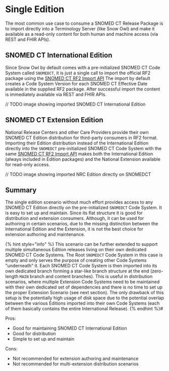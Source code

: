 # Single Edition

The most common use case to consume a SNOMED CT Release Package is to import directly into a Terminology Server (like Snow Owl) and make it available as a read-only content for both human and machine access (via REST and FHIR APIs). 

## SNOMED CT International Edition

Since Snow Owl by default comes with a pre-initialized SNOMED CT Code System called `SNOMEDCT`, it is just a single call to import the official RF2 package using the [SNOMED CT RF2 Import API](../../api/snomed/import.md)
The import by default creates a Code System Version for each SNOMED CT Effective Date available in the supplied RF2 package.
After successful import the content is immediately available via REST and FHIR APIs.

// TODO image showing imported SNOMED CT International Edition

## SNOMED CT Extension Edition

National Release Centers and other Care Providers provide their own SNOMED CT Edition distribution for third-party consumers in RF2 format. Importing their Edition distribution instead of the International Edition directly into the `SNOMEDCT` pre-initialized SNOMED CT Code System with the same [SNOMED CT RF2 Import API](../../api/snomed/import.md) makes both the International Edition (always included in Edition packages) and the National Extension available for read-only access.

// TODO image showing imported NRC Edition directly on SNOMEDCT

## Summary

The single edition scenario without much effort provides access to any SNOMED CT Edition directly on the pre-initialized `SNOMEDCT` Code System. It is easy to set up and maintain. 
Since its flat structure it is good for distribution and extension consumers. Although, it can be used for authoring in certain scenarios, due to the missing distinction between the International Edition and the Extension, it is not the best choice for extension authoring and maintenance.

{% hint style="info" %}
This scenario can be further extended to support multiple simultaneous Edition releases living on their own dedicated SNOMED CT Code Systems. The Root `SNOMEDCT` Code System in this case is empty and only serves the purpose of creating other Code Systems "underneath" it. Each SNOMED CT Code System is then imported into its own dedicated branch forming a star-like branch structure at the end (zero-length `MAIN` branch and content branches). This is useful in distribution scenarios, where multiple Extension Code Systems need to be maintained with their own dedicated set of dependencies and there is no time to set up the proper Extension Scenario (see next section). The only drawback of this setup is the potentially high usage of disk space due to the potential overlap between the various Editions imported into their own Code Systems (each of them basically contains the entire International Release).
{% endhint %}#

Pros:
* Good for maintaining SNOMED CT International Edition
* Good for distribution
* Simple to set up and maintain

Cons:
* Not recommended for extension authoring and maintenance
* Not recommended for multi-extension distribution scenarios